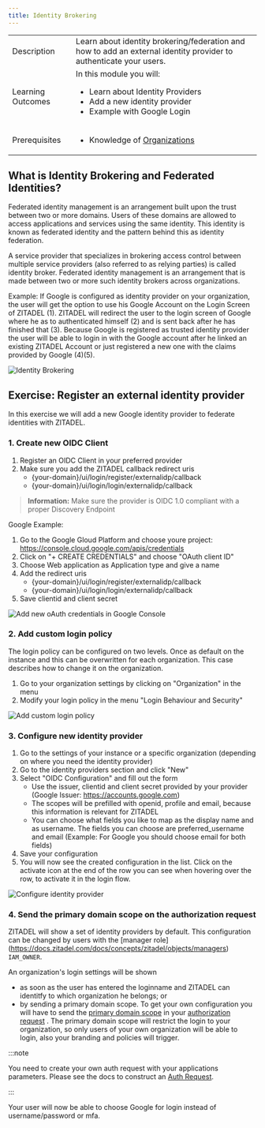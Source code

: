 ```yaml
---
title: Identity Brokering
---
```


<table class="table-wrapper">
    <tr>
        <td>Description</td>
        <td>Learn about identity brokering/federation and how to add an external identity provider to authenticate your users.</td>
    </tr>
    <tr>
        <td>Learning Outcomes</td>
        <td>
            In this module you will:
            <ul>
                <li>Learn about Identity Providers</li>
                <li>Add a new identity provider</li>
                <li>Example with Google Login</li>
            </ul>
        </td>
    </tr>
     <tr>
        <td>Prerequisites</td>
        <td>
            <ul>
                <li>Knowledge of <a href="/docs/guides/manage/console/organizations">Organizations</a></li>
            </ul>
        </td>
    </tr>
</table>

## What is Identity Brokering and Federated Identities?

Federated identity management is an arrangement built upon the trust between two or more domains. Users of these domains are allowed to access applications and services using the same identity.
This identity is known as federated identity and the pattern behind this as identity federation.

A service provider that specializes in brokering access control between multiple service providers (also referred to as relying parties) is called identity broker.
Federated identity management is an arrangement that is made between two or more such identity brokers across organizations.

Example:
If Google is configured as identity provider on your organization, the user will get the option to use his Google Account on the Login Screen of ZITADEL (1).
ZITADEL will redirect the user to the login screen of Google where he as to authenticated himself (2) and is sent back after he has finished that (3).
Because Google is registered as trusted identity provider the user will be able to login in with the Google account after he linked an existing ZITADEL Account or just registered a new one with the claims provided by Google (4)(5).

![Identity Brokering](/img/guides/identity_brokering.png)

## Exercise: Register an external identity provider

In this exercise we will add a new Google identity provider to federate identities with ZITADEL.

### 1. Create new OIDC Client

1. Register an OIDC Client in your preferred provider
2. Make sure you add the ZITADEL callback redirect uris
   - {your-domain}/ui/login/register/externalidp/callback
   - {your-domain}/ui/login/login/externalidp/callback

> **Information:** Make sure the provider is OIDC 1.0 compliant with a proper Discovery Endpoint

Google Example:

1. Go to the Google Gloud Platform and choose youre project: <https://console.cloud.google.com/apis/credentials>
2. Click on "+ CREATE CREDENTIALS" and choose "OAuth client ID"
3. Choose Web application as Application type and give a name
4. Add the redirect uris
   - {your-domain}/ui/login/register/externalidp/callback
   - {your-domain}/ui/login/login/externalidp/callback
5. Save clientid and client secret

![Add new oAuth credentials in Google Console](/img/google_add_credentials.gif)

### 2. Add custom login policy

The login policy can be configured on two levels. Once as default on the instance and this can be overwritten for each organization.
This case describes how to change it on the organization.

1. Go to your organization settings by clicking on "Organization" in the menu
2. Modify your login policy in the menu "Login Behaviour and Security"

![Add custom login policy](/img/console_org_custom_login_policy.gif)

### 3. Configure new identity provider

1. Go to the settings of your instance or a specific organization (depending on where you need the identity provider)
2. Go to the identity providers section and click "New"
3. Select "OIDC Configuration" and fill out the form
   - Use the issuer, clientid and client secret provided by your provider (Google Issuer: https://accounts.google.com)
   - The scopes will be prefilled with openid, profile and email, because this information is relevant for ZITADEL
   - You can choose what fields you like to map as the display name and as username. The fields you can choose are preferred_username and email
     (Example: For Google you should choose email for both fields)
4. Save your configuration
5. You will now see the created configuration in the list. Click on the activate icon at the end of the row you can see when hovering over the row, to activate it in the login flow.

![Configure identity provider](/img/console_org_identity_provider.gif)

### 4. Send the primary domain scope on the authorization request
ZITADEL will show a set of identity providers by default. This configuration can be changed by users with the [manager role] (https://docs.zitadel.com/docs/concepts/zitadel/objects/managers) `IAM_OWNER`.

An organization's login settings will be shown 

- as soon as the user has entered the loginname and ZITADEL can identitfy to which organization he belongs; or
- by sending a primary domain scope.
To get your own configuration you will have to send the [primary domain scope](../../apis/openidoauth/scopes#reserved-scopes) in your [authorization request](../../guides/authentication/login-users#auth-request) .
The primary domain scope will restrict the login to your organization, so only users of your own organization will be able to login, also your branding and policies will trigger.

:::note

You need to create your own auth request with your applications parameters. Please see the docs to construct an [Auth Request](../../guides/authentication/login-users#auth-request).

:::

Your user will now be able to choose Google for login instead of username/password or mfa.
